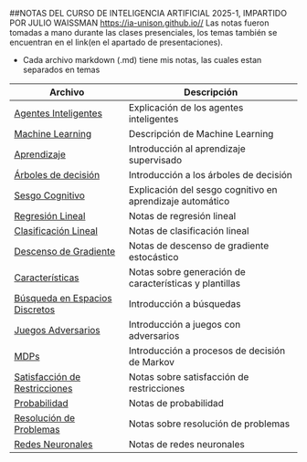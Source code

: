 ##NOTAS DEL CURSO DE INTELIGENCIA ARTIFICIAL 2025-1, 
IMPARTIDO POR JULIO WAISSMAN https://ia-unison.github.io//
Las notas fueron tomadas a mano durante las clases presenciales, los temas también se encuentran en el link(en el apartado de presentaciones).

- Cada archivo markdown (.md) tiene mis notas, las cuales estan separados en temas



| Archivo                                    | Descripción                                               |
|-------------------------------------------|-----------------------------------------------------------|
| [Agentes Inteligentes](intel-art/Agente_3.md)                | Explicación de los agentes inteligentes                   |
| [Machine Learning](intel-art/ml_4.md)                       | Descripción de Machine Learning                            |
| [Aprendizaje](intel-art/aprendizaje_5.md)                   | Introducción al aprendizaje supervisado                   |
| [Árboles de decisión](intel-art/arboles_desicion_6.md)      | Introducción a los árboles de decisión                     |
| [Sesgo Cognitivo](intel-art/sesgoml_7.md)                   | Explicación del sesgo cognitivo en aprendizaje automático  |
| [Regresión Lineal](intel-art/regresion_lineal_8.md)          | Notas de regresión lineal                                  |
| [Clasificación Lineal](intel-art/clas_lineal_9.md)           | Notas de clasificación lineal                             |
| [Descenso de Gradiente](intel-art/descenso_grad_10.md)       | Notas de descenso de gradiente estocástico                |
| [Características](intel-art/caracteristicas_11.md)           | Notas sobre generación de características y plantillas    |
| [Búsqueda en Espacios Discretos](intel-art/Busqueda_12.md)   | Introducción a búsquedas                                   |
| [Juegos Adversarios](intel-art/juegos_ad_13.md)              | Introducción a juegos con adversarios                      |
| [MDPs](intel-art/MDPs_14.md)                                 | Introducción a procesos de decisión de Markov              |
| [Satisfacción de Restricciones](intel-art/restricciones.md)  | Notas sobre satisfacción de restricciones                  |
| [Probabilidad](intel-art/probabilidad.md)                    | Notas de probabilidad                                     |
| [Resolución de Problemas](intel-art/resolver_problemas.md)   | Notas sobre resolución de problemas                        |
| [Redes Neuronales](intel-art/redes.md)                       | Notas de redes neuronales                                  |


